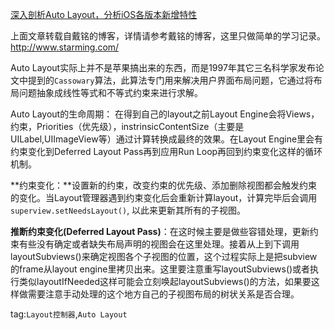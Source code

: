 [深入剖析Auto Layout，分析iOS各版本新增特性](https://www.jianshu.com/p/ae53304de925)

上面文章转载自戴铭的博客，详情请参考戴铭的博客，这里只做简单的学习记录。http://www.starming.com/ 


Auto Layout实际上并不是苹果搞出来的东西，而是1997年其它三名科学家发布论文中提到的`Cassowary`算法，此算法专门用来解决用户界面布局问题，它通过将布局问题抽象成线性等式和不等式约束来进行求解。



Auto Layout的生命周期： 在得到自己的layout之前Layout Engine会将Views，约束，Priorities（优先级），instrinsicContentSize（主要是UILabel,UIImageView等）通过计算转换成最终的效果。在Layout Engine里会有约束变化到Deferred Layout Pass再到应用Run Loop再回到约束变化这样的循环机制。

**约束变化：**设置新的约束，改变约束的优先级、添加删除视图都会触发约束的变化。当Layout管理器遇到约束变化后会重新计算layout，计算完毕后会调用`superview.setNeedsLayout()`, 以此来更新其所有的子视图。

**推断约束变化(Deferred Layout Pass)**：在这时候主要是做些容错处理，更新约束有些没有确定或者缺失布局声明的视图会在这里处理。接着从上到下调用layoutSubviews()来确定视图各个子视图的位置，这个过程实际上是把subview的frame从layout engine里拷贝出来。这里要注意重写layoutSubviews()或者执行类似layoutIfNeeded这样可能会立刻唤起layoutSubviews()的方法，如果要这样做需要注意手动处理的这个地方自己的子视图布局的树状关系是否合理。



tag:`Layout控制器`,`Auto Layout`